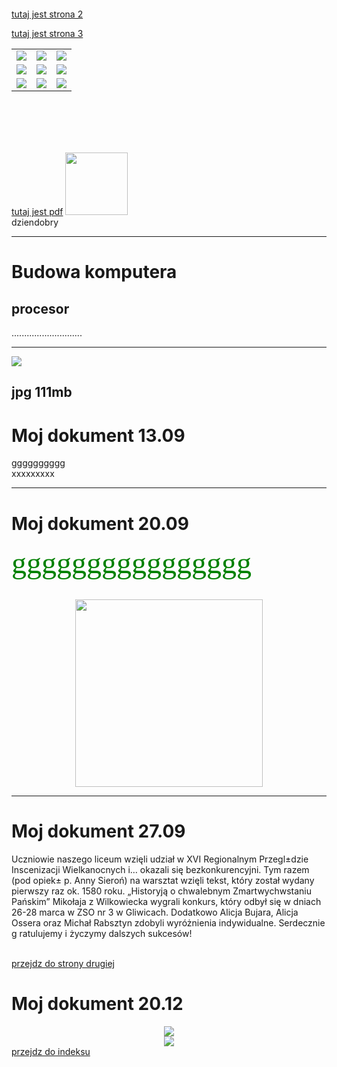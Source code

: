 <!DOCTYPE html>
<html>
<head>

</head>
<body>
<br><br><br><br>
<a href="drugaaaa.html">tutaj jest strona 2</a> <br>

<a href="trzeciaaaa.html">tutaj jest strona 3</a> <br>




<table>

<tr>
<td><img src="maziaj.gif"></td>  <td><img src="male1.jpg"></td>  <td><img src="maziaj.gif"></td>
</tr>

<tr>
<td><img src="male1.jpg"></td>  <td><img src="maziaj.gif"></td>  <td><img src="male1.jpg"></td>
</tr>

<tr>
<td><img src="maziaj.gif"></td>  <td><img src="male1.jpg"></td>  <td><img src="maziaj.gif"></td>
</tr>

</table>




<br><br><br><br>









<a href="moja kopia.pdf">tutaj jest pdf</a>
<img src="cieszy.gif"  width="100px"   >
<br>dziendobry

<hr>

<h1>Budowa komputera</h1>

<h2>procesor</h2>
............................
<hr>
<img src="krakow.jpg"> <h2>jpg 111mb</h2>







<h1>Moj dokument 13.09</h1> 

gggggggggg  <br> xxxxxxxxx
<hr>
<h1>Moj dokument 20.09</h1>

<font color="green" size="30px" face="Tahoma">gggggggggggggggg</font>
<br><br>
<center><img src="kwiatki.jpg" width="300px"></center>
<hr>
<h1>Moj dokument 27.09</h1>


<p>Uczniowie naszego liceum wzięli udział w XVI Regionalnym 
Przegl±dzie Inscenizacji Wielkanocnych i… okazali się 
bezkonkurencyjni.
Tym razem (pod opiek± p. Anny Sieroń) na warsztat
 wzięli tekst, który został wydany pierwszy raz ok.
 1580 roku. „Historyją o chwalebnym Zmartwychwstaniu
 Pańskim” Mikołaja z Wilkowiecka wygrali konkurs, 
który odbył się w dniach 26-28 marca w ZSO nr 3 w Gliwicach.
 Dodatkowo Alicja Bujara, Alicja Ossera oraz Michał
 Rabsztyn zdobyli wyróżnienia indywidualne. Serdecznie 
g ratulujemy i życzymy dalszych sukcesów!</p>

<br>
<a href="drugastrona.html">przejdz do strony drugiej</a>
<h1>Moj dokument 20.12</h1>
<center><img src="maziaj.gif"></center>
<center><img src="gwiazdki.gif"></center>
<a href=index1111.html> przejdz do indeksu</a>
</body>
</html>
